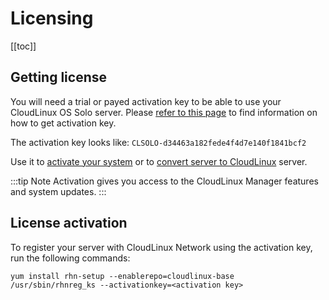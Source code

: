
# Licensing

[[toc]]

## Getting license

You will need a trial or payed activation key to be able to use your CloudLinux OS Solo server. 
Please [refer to this page](https://lp.cloudlinux.com/cloudlinux-os-solo) to find information on how to get activation key.

The activation key looks like: `CLSOLO-d34463a182fede4f4d7e140f1841bcf2`

Use it to [activate your system](./#license-activation) 
or to [convert server to CloudLinux](/installation/#converting-existing-servers) server.

:::tip Note
Activation gives you access to the CloudLinux Manager features and system updates. 
:::

## License activation

To register your server with CloudLinux Network using the activation key, run the following commands:

```
yum install rhn-setup --enablerepo=cloudlinux-base
/usr/sbin/rhnreg_ks --activationkey=<activation key>
```
